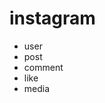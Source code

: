 # instagram
<ul dir="auto" placeholder="tables">
<li>user</li>
<li>post</li>
<li>comment</li>

<li>like</li>

<li>media</li>
</ul>

